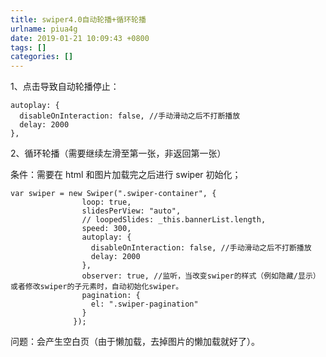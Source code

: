 ```yaml
---
title: swiper4.0自动轮播+循环轮播
urlname: piua4g
date: 2019-01-21 10:09:43 +0800
tags: []
categories: []
---
```


1、点击导致自动轮播停止：

```
autoplay: {
  disableOnInteraction: false, //手动滑动之后不打断播放
  delay: 2000
},
```

2、循环轮播（需要继续左滑至第一张，非返回第一张）

条件：需要在 html 和图片加载完之后进行 swiper 初始化；

```
var swiper = new Swiper(".swiper-container", {
                loop: true,
                slidesPerView: "auto",
                // loopedSlides: _this.bannerList.length,
                speed: 300,
                autoplay: {
                  disableOnInteraction: false, //手动滑动之后不打断播放
                  delay: 2000
                },
                observer: true, //监听，当改变swiper的样式（例如隐藏/显示）或者修改swiper的子元素时，自动初始化swiper。
                pagination: {
                  el: ".swiper-pagination"
                }
              });
```

问题：会产生空白页（由于懒加载，去掉图片的懒加载就好了）。
